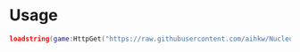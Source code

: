 # Usage
```lua
loadstring(game:HttpGet("https://raw.githubusercontent.com/aihkw/Nucleus-Hub/main/Nucleus.lua"))()
```
